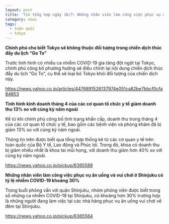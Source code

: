 ```yaml
---
layout: post
title: 'Tin tổng hợp ngày 16/7: Những nhân viên làm công việc phục vụ ăn uống và vui chơi ở Shinjuku có tỷ lệ nhiễm COVID-19 khoảng 30%'
category: news
tags: 
  - toàn quốc
  - tokyo
---
```

**Chính phủ cho biết Tokyo sẽ không thuộc đối tượng trong chiến dịch thúc đẩy du lịch “Go To"**

Trước tình hình có nhiều ca nhiễm COVID-19 gia tăng đột ngột tại Tokyo, chính phủ công bố phương hướng sẽ điều chỉnh lại nội dung chiến dịch thúc đẩy du lịch “Go To", cụ thể sẽ loại bỏ Tokyo khỏi đối tượng của chiến dịch này.

<https://news.yahoo.co.jp/articles/4476891526137974e051ca82be7bbcf0cfa84853>

**Tình hình kinh doanh tháng 4 của các cơ quan tổ chức y tế giảm doanh thu 13% so với cùng kỳ năm ngoái**

Kể từ khi chính phủ công bố tình trạng khẩn cấp, doanh thu trong tháng 4 của các cơ quan tổ chức y tế, bao gồm các bệnh viện và phòng khám đã bị giảm 13% so với cùng kỳ năm ngoái.

Thông tin trên được biết qua tổng hợp thống kê từ các cơ quan y tế trên toàn quốc của Bộ Y tế, Lao động và Phúc lợi. Trong đó, khoa có doanh thu bị giảm nhiều nhất là khoa tai mũi họng, với doanh thu giảm hơn 40% so với cùng kỳ năm ngoái.

<https://news.yahoo.co.jp/pickup/6365589>

**Những nhân viên làm công việc phục vụ ăn uống và vui chơi ở Shinjuku có tỷ lệ nhiễm COVID-19 khoảng 30%**

Trong buổi phỏng vấn với quận Shinjuku, nhóm phóng viên được biết trong số những ca nhiễm COVID-19 tại Shinjuku, có khoảng hơn 30% trường hợp là những người đang làm việc tại các nhà hàng phục vụ ăn uống vui chơi về đêm tại Shinjuku.

<https://news.yahoo.co.jp/pickup/6365564>


